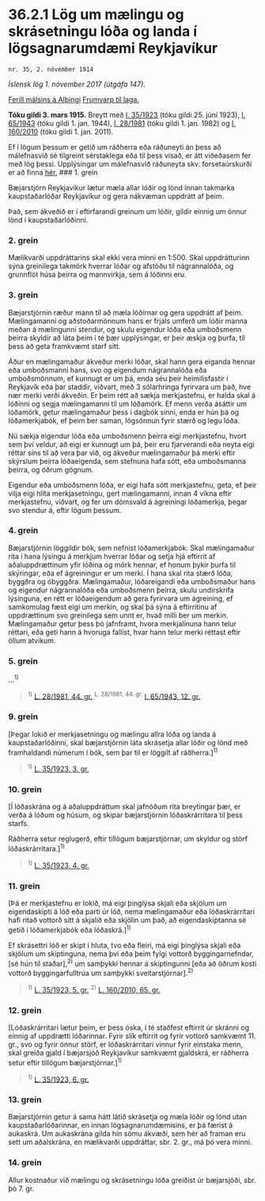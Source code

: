 # 36.2.1 Lög um mælingu og skrásetningu lóða og landa í lögsagnarumdæmi Reykjavíkur

`nr. 35, 2. nóvember 1914`

_Íslensk lög 1. nóvember 2017 (útgáfa 147)._

[Ferill málsins á Alþingi](https://www.althingi.is/thingstorf/thingmalalistar-eftir-thingum/ferill/?ltg=25&mnr=4)
[Frumvarp til laga.](https://www.althingi.is/altext/25/s/pdf/0019.pdf)

**Tóku gildi 3. mars 1915.**
Breytt með
[l. 35/1923](https://althingi.is/altext/stjtnr.html#1923035) (tóku gildi 25. júní 1923),
[l. 65/1943](https://althingi.is/altext/stjtnr.html#1943065) (tóku gildi 1. jan. 1944),
[l. 28/1981](https://althingi.is/altext/stjtnr.html#1981028) (tóku gildi 1. jan. 1982) og
[l. 160/2010](https://althingi.is/altext/stjt/2010.160.html) (tóku gildi 1. jan. 2011).

Ef í lögum þessum er getið um ráðherra eða ráðuneyti án þess að málefnasvið sé tilgreint sérstaklega eða til þess vísað, er átt viðeðasem fer með lög þessi. Upplýsingar um málefnasvið ráðuneyta skv. forsetaúrskurði er að finna [hér.](2017015.md) ### 1. grein

Bæjarstjórn Reykjavíkur lætur mæla allar lóðir og lönd innan takmarka kaupstaðarlóðar Reykjavíkur og gera nákvæman uppdrátt af þeim.

Það, sem ákveðið er í eftirfarandi greinum um lóðir, gildir einnig um önnur lönd í kaupstaðarlóðinni.

### 2. grein

Mælikvarði uppdráttarins skal ekki vera minni en 1:500. Skal uppdrátturinn sýna greinilega takmörk hverrar lóðar og afstöðu til nágrannalóða, og grunnflöt húsa þeirra og mannvirkja, sem á lóðinni eru.

### 3. grein

Bæjarstjórnin ræður mann til að mæla lóðirnar og gera uppdrátt af þeim. Mælingamanni og aðstoðarmönnum hans er frjáls umferð um lóðir manna meðan á mælingunni stendur, og skulu eigendur lóða eða umboðsmenn þeirra skyldir að láta þeim í té þær upplýsingar, er þeir æskja og þurfa, til þess að geta framkvæmt starf sitt.

Áður en mælingamaður ákveður merki lóðar, skal hann gera eiganda hennar eða umboðsmanni hans, svo og eigendum nágrannalóða eða umboðsmönnum, ef kunnugt er um þá, enda séu þeir heimilisfastir í Reykjavík eða þar staddir, viðvart, með 3 sólarhringa fyrirvara um það, hve nær merki verði ákveðin. Er þeim rétt að sækja merkjastefnu, er halda skal á lóðinni og segja mælingamanni til um lóðamörk. Ef menn verða ásáttir um lóðamörk, getur mælingamaður þess í dagbók sinni, enda er hún þá og lóðamerkjabók, ef þeim ber saman, lögsönnun fyrir stærð og legu lóða.

Nú sækja eigendur lóða eða umboðsmenn þeirra eigi merkjastefnu, hvort sem því veldur, að eigi er kunnugt um þá, þeir eru fjarverandi eða neyta eigi réttar síns til að vera þar við, og ákveður mælingamaður þá merki eftir skýrslum þeirra lóðaeigenda, sem stefnuna hafa sótt, eða umboðsmanna þeirra, og öðrum gögnum.

Eigendur eða umboðsmenn lóða, er eigi hafa sótt merkjastefnu, geta, ef þeir vilja eigi hlíta merkjasetningu, gert mælingamanni, innan 4 vikna eftir merkjastefnu, viðvart, og fer um dómsvald á ágreiningi lóðamerkja, þegar svo stendur á, eftir lögum þessum.

### 4. grein

Bæjarstjórnin löggildir bók, sem nefnist lóðamerkjabók. Skal mælingamaður rita í hana lýsingu á merkjum hverrar lóðar og setja hjá eftirrit af aðaluppdrættinum yfir lóðina og mörk hennar, ef honum þykir þurfa til skýringar, eða ef ágreiningur er um merki. Í hana skal rita stærð lóða, byggðra og óbyggðra. Mælingamaður, lóðareigandi eða umboðsmaður hans og eigendur nágrannalóða eða umboðsmenn þeirra, skulu undirskrifa lýsinguna, en rétt er lóðaeigendum að gera fyrirvara um ágreining, ef samkomulag fæst eigi um merkin, og skal þá sýna á eftirritinu af uppdrættinum svo greinilega sem unnt er, hvað milli ber um merkin. Mælingamaður getur þess þó jafnframt, hvora merkjalínuna hann telur réttari, eða geti hann á hvoruga fallist, hvar hann telur merki réttast eftir öllum atvikum.

### 5. grein

…<sup>1)</sup> 

> <sup>1)</sup> [L. 28/1981, 44. gr.](https://althingi.is/altext/stjtnr.html#1981028?g44) <sup>L. 28/1981, 44. gr.</sup> [l. 65/1943, 12. gr.](https://althingi.is/altext/stjtnr.html#1943065?g12)

### 9. grein

[Þegar lokið er merkjasetningu og mælingu allra lóða og landa á kaupstaðarlóðinni, skal bæjarstjórnin láta skrásetja allar lóðir og lönd með framhaldandi númerum í bók, sem þar til er löggilt af ráðherra.]<sup>1)</sup> 

> <sup>1)</sup> [L. 35/1923, 3. gr.](https://althingi.is/altext/stjtnr.html#1923035?g3)

### 10. grein

[Í lóðaskrána og á aðaluppdráttum skal jafnóðum rita breytingar þær, er verða á lóðum og húsum, og skipar bæjarstjórnin lóðaskrárritara til þess starfs.

Ráðherra setur reglugerð, eftir tillögum bæjarstjórnar, um skyldur og störf lóðaskrárritara.]<sup>1)</sup> 

> <sup>1)</sup> [L. 35/1923, 4. gr.](https://althingi.is/altext/stjtnr.html#1923035?g4)

### 11. grein

[Þá er merkjastefnu er lokið, má eigi þinglýsa skjali eða skjölum um eigendaskipti á lóð eða parti úr lóð, nema mælingamaður eða lóðaskrárritari hafi ritað vottorð sitt á skjalið eða skjölin um það, að eigendaskiptanna sé getið í lóðamerkjabók eða lóðaskrá.]<sup>1)</sup> 

Ef skrásettri lóð er skipt í hluta, tvo eða fleiri, má eigi þinglýsa skjali eða skjölum um skiptinguna, nema því eða þeim fylgi vottorð byggingarnefndar, [sé hún til staðar],<sup>2)</sup> um samþykki hennar á skiptingunni [eða að öðrum kosti vottorð byggingarfulltrúa um samþykki sveitarstjórnar].<sup>2)</sup> 

> <sup>1)</sup> [L. 35/1923, 5. gr.](https://althingi.is/altext/stjtnr.html#1923035?g5) <sup>2)</sup> [L. 160/2010, 65. gr.](https://althingi.is/altext/stjt/2010.160.html#G65)

### 12. grein

[Lóðaskrárritari lætur þeim, er þess óska, í té staðfest eftirrit úr skránni og einnig af uppdrætti lóðarinnar. Fyrir slík eftirrit og fyrir vottorð samkvæmt 11. gr., svo og fyrir önnur störf, er lóðaskrárritari vinnur fyrir einstaka menn, skal greiða gjald í bæjarsjóð Reykjavíkur samkvæmt gjaldskrá, er ráðherra setur eftir tillögum bæjarstjórnar.]<sup>1)</sup> 

> <sup>1)</sup> [L. 35/1923, 6. gr.](https://althingi.is/altext/stjtnr.html#1923035?g6)

### 13. grein

Bæjarstjórnin getur á sama hátt látið skrásetja og mæla lóðir og lönd utan kaupstaðarlóðarinnar, en innan lögsagnarumdæmisins, er þá færist á aukaskrá. Um aukaskrána gilda hin sömu ákvæði, sem hér að framan eru sett um aðalskrána, en mælikvarði uppdráttar, sbr. 2. gr., má þó vera minni.

### 14. grein

Allur kostnaður við mælingu og skrásetningu lóða greiðist úr bæjarsjóði, sbr. þó 7. gr.
